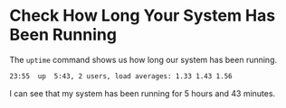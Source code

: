 # Check How Long Your System Has Been Running

The `uptime` command shows us how long our system has been running.

```bash
23:55  up  5:43, 2 users, load averages: 1.33 1.43 1.56
```

I can see that my system has been running for 5 hours and 43 minutes.
